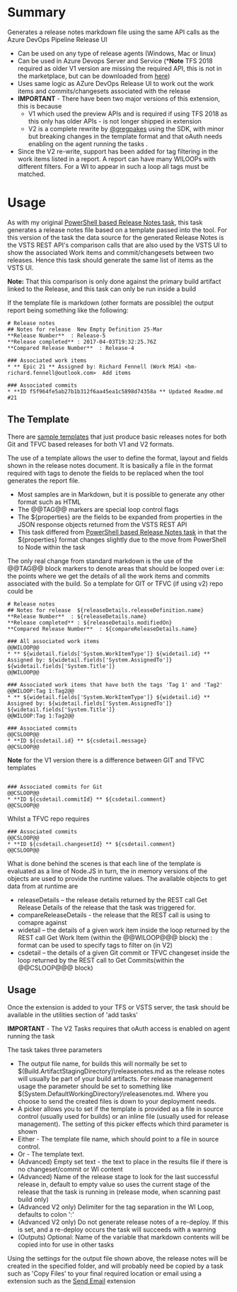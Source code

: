 # Summary
Generates a release notes markdown file using the same API calls as the Azure DevOps Pipeline Release UI
* Can be used on any type of release agents (Windows, Mac or linux)
* Can be used in Azure Devops Server and Service (***Note** TFS 2018 required as older V1 version are missing the required API, this is not in the marketplace, but can be downloaded from [here](https://github.com/rfennell/AzurePipelines/releases/tag/XPlat-2.6.9))
* Uses same logic as AZure DevOps Release UI to work out the work items and commits/changesets associated with the release
* **IMPORTANT** - There have been two major versions of this extension, this is because
   * V1 which used the preview APIs and is required if using TFS 2018 as this only has older APIs - is not longer shipped in extension
   * V2 is a complete rewrite by [@gregpakes](https://github.com/gregpakes) using the SDK, with minor but breaking changes in the template format and that oAuth needs enabling on the agent running the tasks .
* Since the V2 re-write, support has been added for tag filtering in the work items listed in a report. A report can have many WILOOPs with different filters. For a WI to appear in such a loop all tags must be matched.

# Usage
As with my original [PowerShell based Release Notes task](https://github.com/rfennell/vNextBuild/wiki/GenerateReleaseNotes--Tasks), this task generates a release notes file based on a template passed into the tool.  For this version of the task the data source for the generated Release Notes is the VSTS REST API's comparison calls that are also used by the VSTS UI to show the associated Work items and commit/changesets between two releases. Hence this task should generate the same list of items as the VSTS UI.

**Note:** That this comparison is only done against the primary build artifact linked to the Release, and this task can only be run inside a build

If the template file is markdown (other formats are possible) the output report being something like the following:

```
# Release notes
## Notes for release  New Empty Definition 25-Mar
**Release Number**  : Release-5
**Release completed** : 2017-04-03T19:32:25.76Z
**Compared Release Number**  : Release-4

### Associated work items
* ** Epic 21 ** Assigned by: Richard Fennell (Work MSA) <bm-richard.fennell@outlook.com>  Add items

### Associated commits
* **ID f5f964fe5ab27b1b312f6aa45ea1c5898d74358a ** Updated Readme.md #21
```

## The Template

There are [sample templates](https://github.com/rfennell/vNextBuild/tree/master/SampleTemplates) that just produce basic releases notes for both Git and TFVC based releases for both V1 and V2 formats.

The use of a template allows the user to define the format, layout and fields shown in the release notes document. It is basically a file in the format required with tags to denote the fields to be replaced when the tool generates the report file.

- Most samples are in Markdown, but it is possible to generate any other format such as HTML
- The @@TAG@@ markers are special loop control flags
- The ${properties} are the fields to be expanded from properties in the JSON response objects returned from the VSTS REST API
- This task differed from [PowerShell based Release Notes task](https://github.com/rfennell/vNextBuild/wiki/GenerateReleaseNotes--Tasks) in that the ${properties} format changes slightly due to the move from PowerShell to Node within the task

The only real change from standard markdown is the use of the @@TAG@@ block markers to denote areas that should be looped over i.e: the points where we get the details of all the work items and commits associated with the build. So a template for GIT or TFVC (if using v2) repo could be

```
# Release notes
## Notes for release  ${releaseDetails.releaseDefinition.name}
**Release Number**  : ${releaseDetails.name}
**Release completed** : ${releaseDetails.modifiedOn}
**Compared Release Number**  : ${compareReleaseDetails.name}

### All associated work items
@@WILOOP@@
* ** ${widetail.fields['System.WorkItemType']} ${widetail.id} ** Assigned by: ${widetail.fields['System.AssignedTo']}  ${widetail.fields['System.Title']}
@@WILOOP@@

### Associated work items that have both the tags 'Tag 1' and 'Tag2'
@@WILOOP:Tag 1:Tag2@@
* ** ${widetail.fields['System.WorkItemType']} ${widetail.id} ** Assigned by: ${widetail.fields['System.AssignedTo']}  ${widetail.fields['System.Title']}
@@WILOOP:Tag 1:Tag2@@

### Associated commits
@@CSLOOP@@
* **ID ${csdetail.id} ** ${csdetail.message}
@@CSLOOP@@
```

**Note** for the V1 version there is a difference between GIT and TFVC templates

```

### Associated commits for Git
@@CSLOOP@@
* **ID ${csdetail.commitId} ** ${csdetail.comment}
@@CSLOOP@@
```

Whilst a TFVC repo requires

```
### Associated commits
@@CSLOOP@@
* **ID ${csdetail.changesetId} ** ${csdetail.comment}
@@CSLOOP@@
```


What is done behind the scenes is that each line of the template is evaluated as a line of Node.JS in turn, the in memory versions of the objects are used to provide the runtime values. The available objects to get data from at runtime are

* releaseDetails – the release details returned by the REST call Get Release Details of the release that the task was triggered for.
* compareReleaseDetails - the release that the REST call is using to comapre against
* widetail – the details of a given work item inside the loop returned by the REST call Get Work Item (within the @@WILOOP@@@ block) the : format can be used to specify tags to filter on (in V2)
* csdetail – the details of a given Git commit or TFVC changeset inside the loop returned by the REST call to Get Commits(within the @@CSLOOP@@@ block)


## Usage
Once the extension is added to your TFS or VSTS server, the task should be available in the utilities section of 'add tasks'

**IMPORTANT** - The V2 Tasks requires that oAuth access is enabled on agent running the task

The task takes three parameters

* The output file name, for builds this will normally be set to $(Build.ArtifactStagingDirectory)\releasenotes.md as the release notes will usually be part of your build artifacts. For release management usage the parameter should be set to something like $(System.DefaultWorkingDirectory)\releasenotes.md. Where you choose to send the created files is down to your deployment needs.
* A picker allows you to set if the template is provided as a file in source control (usually used for builds) or an inline file (usually used for release management). The setting of this picker effects which third parameter is shown
* Either - The template file name, which should point to a file in source control.
* Or - The template text.
* (Advanced) Empty set text - the text to place in the results file if there is no changeset/commit or WI content
* (Advanced) Name of the release stage to look for the last successful release in, default to empty value so uses the current stage of the release that the task is running in (release mode, when scanning past build only)
* (Advanced V2 only) Delimiter for the tag separation in the WI Loop, defaults to colon ':'
* (Advanced V2 only) Do not generate release notes of a re-deploy. If this is set, and a re-deploy occurs the task will succeeds with a warning
* (Outputs) Optional: Name of the variable that markdown contents will be copied into for use in other tasks

Using the settings for the output file shown above, the release notes will be created in the specified folder, and will probably need be copied by a task such as 'Copy Files' to your final required location or email using a extension such as the [Send Email](https://marketplace.visualstudio.com/items?itemName=rvo.SendEmailTask) extension


